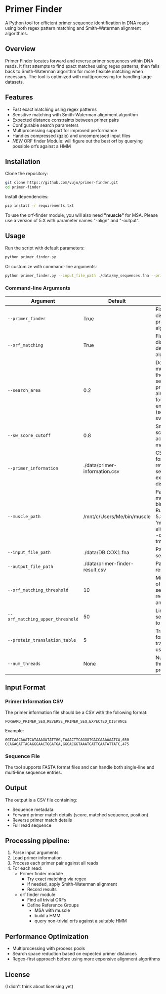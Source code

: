 # Primer Finder

A Python tool for efficient primer sequence identification in DNA reads using both regex pattern matching and Smith-Waterman alignment algorithms.

## Overview

Primer Finder locates forward and reverse primer sequences within DNA reads. It first attempts to find exact matches using regex patterns, then falls back to Smith-Waterman algorithm for more flexible matching when necessary. The tool is optimized with multiprocessing for handling large datasets.

## Features

- Fast exact matching using regex patterns
- Sensitive matching with Smith-Waterman alignment algorithm
- Expected distance constraints between primer pairs
- Configurable search parameters
- Multiprocessing support for improved performance
- Handles compressed (gzip) and uncompressed input files
- *NEW* ORF finder Module: will figure out the best orf by querying possible orfs against a HMM

## Installation

Clone the repository:

```bash
git clone https://github.com/vuju/primer-finder.git
cd primer-finder
```

Install dependencies:

```bash
pip install -r requirements.txt
```
To use the orf-finder module, you will also need **"muscle"** for MSA. Please use a version of 5.X with parameter names "-align" and "-output".

## Usage

Run the script with default parameters:

```bash
python primer_finder.py
```

Or customize with command-line arguments:

```bash
python primer_finder.py --input_file_path ./data/my_sequences.fna --primer_information ./data/my_primers.csv
```

### Command-line Arguments
| Argument | Default | Description |
|----------|---------|-------------|
| `--primer_finder` | True | Flag as false to disable the primer-searching algorithm. |
| `--orf_matching` | True | Flag as false to disable the orf-decision algorithm. |
| `--search_area` | 0.2 | Determines how much extra area the algorithm will search if the other primer has already been found with enough certainty (set by '--sw_cutoff'). |
| `--sw_score_cutoff` | 0.8 | Smith-Waterman score cutoff for accepting a match. |
| `--primer_information` | ./data/primer-information.csv | CSV list of forward and reverse primer sequences, with expected distances. |
| `--muscle_path` | /mnt/c/Users/Me/bin/muscle | Path to the muscle binary/executable. Runs with version 5.3, using 'muscle_path -align tmp_in.fasta -out tmp_out.fasta'. |
| `--input_file_path` | ./data/DB.COX1.fna | Path to input sequence file. |
| `--output_file_path` | ./data/primer-finder-result.csv | Path to output results file. |
| `--orf_matching_threshold` | 10 | Minimum number of similar sequences required to match an orf. |
| `--orf_matching_upper_threshold` | 50 | Limit of similar sequences used to match an orf. |
| `--protein_translation_table` | 5 | Translation table for Bio.Seq translate(). This is used in orf_finder. |
| `--num_threads` | None | Number of threads to use for processing. |
## Input Format

### Primer Information CSV

The primer information file should be a CSV with the following format:

```
FORWARD_PRIMER_SEQ,REVERSE_PRIMER_SEQ,EXPECTED_DISTANCE
```

Example:
```
GGTCAACAAATCATAAAGATATTGG,TAAACTTCAGGGTGACCAAAAAATCA,650
CCAGAGATTAGAGGGAACTGGATGA,GGGACGGTAAATCATTCAATATTATC,475
```

### Sequence File

The tool supports FASTA format files and can handle both single-line and multi-line sequence entries.

## Output

The output is a CSV file containing:
- Sequence metadata
- Forward primer match details (score, matched sequence, position)
- Reverse primer match details
- Full read sequence

## Processing pipeline:
  1. Parse input arguments
  2. Load primer information
  3. Process each primer pair against all reads
  4. For each read:
     * Primer finder module
       * Try exact matching via regex
       * If needed, apply Smith-Waterman alignment
       * Record results
     * orf finder module
       * Find all trivial ORFs
       * Define Reference Groups
         * MSA with muscle
         * build a HMM
         * query non-trivial orfs against a suitable HMM

## Performance Optimization

- Multiprocessing with process pools
- Search space reduction based on expected primer distances
- Regex-first approach before using more expensive alignment algorithms

## License

(I didn't think about licensing yet)

